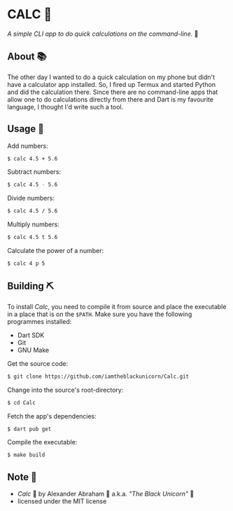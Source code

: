 # CALC :octopus:
*A simple CLI app to do quick calculations on the command-line.* :octopus:

## About :books:

The other day I wanted to do a quick calculation on my phone but didn't have a calculator app installed.
So, I fired up Termux and started Python and did the calculation there. Since there are no command-line apps
that allow one to do calculations directly from there and Dart is my favourite language, I thought I'd write such a tool.

## Usage :hammer:

Add numbers:
```bash
$ calc 4.5 + 5.6
```

Subtract numbers:
```bash
$ calc 4.5 - 5.6
```

Divide numbers:
```bash
$ calc 4.5 / 5.6
```

Multiply numbers:
```bash
$ calc 4.5 t 5.6
```

Calculate the power of a number:
```bash
$ calc 4 p 5
```

## Building :pick:

To install *Calc*, you need to compile it from source and place the executable in a place that is on the `$PATH`.
Make sure you have the following programmes installed:

- Dart SDK
- Git
- GNU Make

Get the source code:
```bash
$ git clone https://github.com/iamtheblackunicorn/Calc.git
```

Change into the source's root-directory:
```bash
$ cd Calc
```

Fetch the app's dependencies:
```bash
$ dart pub get
```

Compile the executable:
```bash
$ make build
```

## Note :scroll:

- *Calc* :octopus: by Alexander Abraham :black_heart: a.k.a. *"The Black Unicorn"* :unicorn:
- licensed under the MIT license
